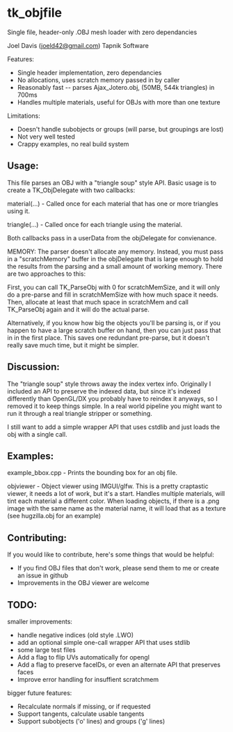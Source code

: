 # tk_objfile
Single file, header-only .OBJ mesh loader with zero dependancies

Joel Davis (joeld42@gmail.com)
Tapnik Software

Features:
 - Single header implementation, zero dependancies 
 - No allocations, uses scratch memory passed in by caller
 - Reasonably fast -- parses Ajax_Jotero.obj, (50MB, 544k triangles) in 700ms
 - Handles multiple materials, useful for OBJs with more than one texture

 Limitations:
 - Doesn't handle subobjects or groups (will parse, but groupings are lost)
 - Not very well tested
 - Crappy examples, no real build system


Usage:
----------
This file parses an OBJ with a "triangle soup" style API. Basic usage 
is to create a TK_ObjDelegate with two callbacks:

material(...) - Called once for each material that has one or more
triangles using it.

triangle(...) - Called once for each triangle using the material.

Both callbacks pass in a userData from the objDelegate for convienance.

MEMORY: The parser doesn't allocate any memory. Instead, you must pass in 
a "scratchMemory" buffer in the objDelegate that is large enough to hold 
the results from the parsing and a small amount of working memory. There 
are two approaches to this: 

First, you can call TK_ParseObj with 0 for scratchMemSize, and it will 
only do a pre-parse and fill in scratchMemSize with how much space it
needs. Then, allocate at least that much space in scratchMem and call
TK_ParseObj again and it will do the actual parse.

Alternatively, if you know how big the objects you'll be parsing is, 
or if you happen to have a large scratch buffer on hand, then you can
just pass that in in the first place. This saves one redundant pre-parse, 
but it doesn't really save much time, but it might be simpler.

Discussion:
------
The "triangle soup" style throws away the index vertex info. Originally I
included an API to preserve the indexed data, but since it's indexed
differently than OpenGL/DX you probably have to reindex it anyways, so
I removed it to keep things simple. In a real world pipeline you might want
to run it through a real triangle stripper or something.

I still want to add a simple wrapper API that uses cstdlib and just loads
the obj with a single call.

Examples:
---

example_bbox.cpp - Prints the bounding box for an obj file. 

objviewer - Object viewer using IMGUI/glfw. This is a pretty craptastic
viewer, it needs a lot of work, but it's a start. Handles multiple 
materials, will tint each material a different color. When loading objects, 
if there is a .png image with the same name as the material name, it will 
load that as a texture (see hugzilla.obj for an example)

Contributing:
------

If you would like to contribute, here's some things that would be helpful:
- If you find OBJ files that don't work, please send them to me or create an issue in github
- Improvements in the OBJ viewer are welcome


TODO:
-------

smaller improvements:
- handle negative indices (old style .LWO) 
- add an optional simple one-call wrapper API that uses stdlib
- some large test files
- Add a flag to flip UVs automatically for opengl
- Add a flag to preserve faceIDs, or even an alternate API that preserves faces
- Improve error handling for insuffient scratchmem

bigger future features:
- Recalculate normals if missing, or if requested
- Support tangents, calculate usable tangents
- Support subobjects ('o' lines) and groups ('g' lines)

